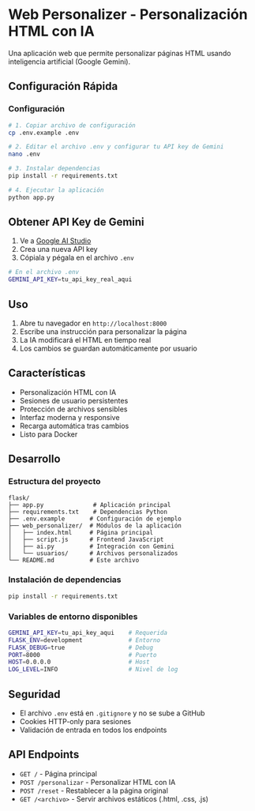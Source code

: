 # Web Personalizer - Personalización HTML con IA

Una aplicación web que permite personalizar páginas HTML usando inteligencia artificial (Google Gemini).

## Configuración Rápida

### Configuración
```bash
# 1. Copiar archivo de configuración
cp .env.example .env

# 2. Editar el archivo .env y configurar tu API key de Gemini
nano .env

# 3. Instalar dependencias
pip install -r requirements.txt

# 4. Ejecutar la aplicación
python app.py

```

## Obtener API Key de Gemini

1. Ve a [Google AI Studio](https://makersuite.google.com/app/apikey)
2. Crea una nueva API key
3. Cópiala y pégala en el archivo `.env`

```bash
# En el archivo .env
GEMINI_API_KEY=tu_api_key_real_aqui
```

## Uso

1. Abre tu navegador en `http://localhost:8000`
2. Escribe una instrucción para personalizar la página
3. La IA modificará el HTML en tiempo real
4. Los cambios se guardan automáticamente por usuario

## Características

- Personalización HTML con IA
- Sesiones de usuario persistentes
- Protección de archivos sensibles
- Interfaz moderna y responsive
- Recarga automática tras cambios
- Listo para Docker

## Desarrollo

### Estructura del proyecto
```
flask/
├── app.py              # Aplicación principal
├── requirements.txt    # Dependencias Python
├── .env.example       # Configuración de ejemplo
├── web_personalizer/  # Módulos de la aplicación
│   ├── index.html     # Página principal
│   ├── script.js      # Frontend JavaScript
│   ├── ai.py          # Integración con Gemini
│   └── usuarios/      # Archivos personalizados
└── README.md          # Este archivo
```

### Instalación de dependencias
```bash
pip install -r requirements.txt
```

### Variables de entorno disponibles
```bash
GEMINI_API_KEY=tu_api_key_aqui    # Requerida
FLASK_ENV=development             # Entorno
FLASK_DEBUG=true                  # Debug
PORT=8000                         # Puerto
HOST=0.0.0.0                      # Host
LOG_LEVEL=INFO                    # Nivel de log
```

## Seguridad

- El archivo `.env` está en `.gitignore` y no se sube a GitHub
- Cookies HTTP-only para sesiones
- Validación de entrada en todos los endpoints

## API Endpoints

- `GET /` - Página principal
- `POST /personalizar` - Personalizar HTML con IA
- `POST /reset` - Restablecer a la página original
- `GET /<archivo>` - Servir archivos estáticos (.html, .css, .js)
